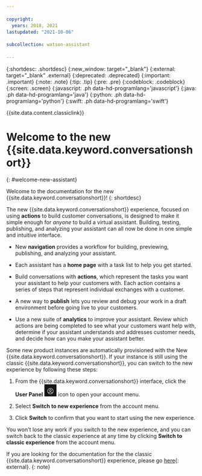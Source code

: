 ```yaml
---

copyright:
  years: 2018, 2021
lastupdated: "2021-10-06"

subcollection: watson-assistant

---
```


{:shortdesc: .shortdesc}
{:new_window: target="_blank"}
{:external: target="_blank" .external}
{:deprecated: .deprecated}
{:important: .important}
{:note: .note}
{:tip: .tip}
{:pre: .pre}
{:codeblock: .codeblock}
{:screen: .screen}
{:javascript: .ph data-hd-programlang='javascript'}
{:java: .ph data-hd-programlang='java'}
{:python: .ph data-hd-programlang='python'}
{:swift: .ph data-hd-programlang='swift'}

{{site.data.content.classiclink}}

# Welcome to the new {{site.data.keyword.conversationshort}}
{: #welcome-new-assistant}

Welcome to the documentation for the new {{site.data.keyword.conversationshort}}!
{: shortdesc}

The new {{site.data.keyword.conversationshort}} experience, focused on using **actions** to build customer conversations, is designed to make it simple enough for *anyone* to build a virtual assistant. Building, testing, publishing, and analyzing your assistant can all now be done in one simple and intuitive interface.

- New **navigation** provides a workflow for building, previewing, publishing, and analyzing your assistant. 

- Each assistant has a **home page** with a task list to help you get started.

- Build conversations with **actions**, which represent the tasks you want your assistant to help your customers with. Each action contains a series of steps that represent individual exchanges with a customer.

- A new way to **publish** lets you review and debug your work in a draft environment before going live to your customers.

- Use a new suite of **analytics** to improve your assistant. Review which actions are being completed to see what your customers want help with, determine if your assistant understands and addresses customer needs, and decide how can you make your assistant better.

Some new product instances are automatically provisioned with the New {{site.data.keyword.conversationshort}}. If your instance is still using the classic {{site.data.keyword.conversationshort}}, you can switch to the new experience by following these steps:

1. From the {{site.data.keyword.conversationshort}} interface, click the **User Panel** ![User Panel icon](images/user-icon.png) icon to open your account menu.

1. Select **Switch to new experience** from the account menu.

1. Click **Switch** to confirm that you want to start using the new experience.

You won't lose any work if you switch to the new experience, and you can switch back to the classic experience at any time by clicking **Switch to classic experience** from the account menu.

If you are looking for the documentation for the the classic {{site.data.keyword.conversationshort}} experience, please go [here](https://cloud.ibm.com/docs/assistant){: external}.
{: note}
